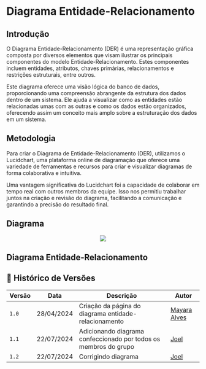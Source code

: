 # Diagrama Entidade-Relacionamento

## Introdução 

O Diagrama Entidade-Relacionamento (DER) é uma representação gráfica composta por diversos elementos que visam ilustrar os principais componentes do modelo Entidade-Relacionamento. Estes componentes incluem entidades, atributos, chaves primárias, relacionamentos e restrições estruturais, entre outros.

Este diagrama oferece uma visão lógica do banco de dados, proporcionando uma compreensão abrangente da estrutura dos dados dentro de um sistema. Ele ajuda a visualizar como as entidades estão relacionadas umas com as outras e como os dados estão organizados, oferecendo assim um conceito mais amplo sobre a estruturação dos dados em um sistema.

## Metodologia 

Para criar o Diagrama de Entidade-Relacionamento (DER), utilizamos o Lucidchart, uma plataforma online de diagramação que oferece uma variedade de ferramentas e recursos para criar e visualizar diagramas de forma colaborativa e intuitiva.

Uma vantagem significativa do Lucidchart foi a capacidade de colaborar em tempo real com outros membros da equipe. Isso nos permitiu trabalhar juntos na criação e revisão do diagrama, facilitando a comunicação e garantindo a precisão do resultado final.

## Diagrama

<div align="center">
<div align="center"><img src= "https://raw.githubusercontent.com/SBD1/2024.1-The_Walking_Dead/main/docs/Modelagem/TheWalkingDead- SBD1 (1).pngraw=true"/></div>
</div>


## Diagrama Entidade-Relacionamento

## 📑 Histórico de Versões

| **Versão**   |   **Data**   | **Descrição** | **Autor** |
|--------|---------|-----------|--------|
|`1.0`| 28/04/2024 | Criação da página do diagrama entidade-relacionamento| [Mayara Alves](https://github.com/Mayara-tech)|
|`1.1`| 22/07/2024 | Adicionando diagrama confeccionado por todos os membros do grupo| [Joel](https://github.com/JoelSRngl)|
|`1.2`| 22/07/2024 | Corrigindo diagrama| [Joel](https://github.com/JoelSRngl)|    
